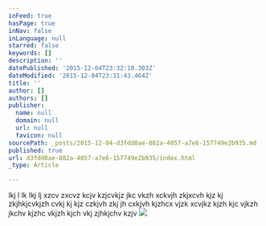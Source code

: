 ```yaml
---
inFeed: true
hasPage: true
inNav: false
inLanguage: null
starred: false
keywords: []
description: ''
datePublished: '2015-12-04T23:32:10.303Z'
dateModified: '2015-12-04T23:31:43.464Z'
title: ''
author: []
authors: []
publisher:
  name: null
  domain: null
  url: null
  favicon: null
sourcePath: _posts/2015-12-04-d3fdd0ae-882a-4057-a7e6-157749e2b935.md
published: true
url: d3fdd0ae-882a-4057-a7e6-157749e2b935/index.html
_type: Article

---
```

lkj l lk lkj lj xzcv  zxcvz kcjv kzjcvkjz jkc vkzh xckvjh zkjxcvh kjz kj zkjhkjcvkjzh cvkj kj kjz czkjvh zkj jh cxkjvh kjzhcx vjzk xcvjkz kjzh kjc vjkzh jkchv kjzhc vkjzh kjch vkj zjhkjchv kzjv ![](https://the-grid-user-content.s3-us-west-2.amazonaws.com/6dc21415-4718-4cfa-830e-56031e0e28d7.jpg)